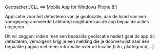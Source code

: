 GeotrackerUCLL ==> Mobile App for Windows Phone 8.1

Applicatie voor het detecteren van je geolocatie, aan de hand van een voorgeprogrammeerde Latitude/Longtitude kan de app bepaalde acties uitvoeren

Dit wil zeggen: indien men een bepaalde geolocatie nadert gaat de app dit detecteren, vervolgens krijg je een melding die je doorverwijst naar een bepaalde pagina met meer informatie over de locatie (info, plattegrond,...)

